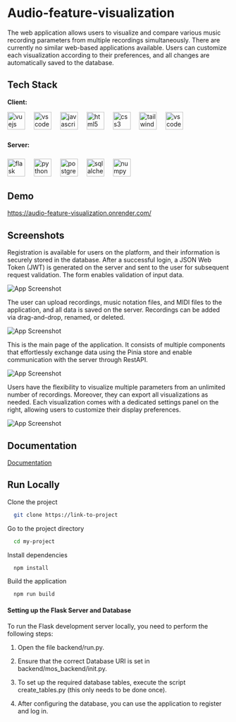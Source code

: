 
# Audio-feature-visualization

The web application allows users to visualize and compare various music recording parameters from multiple recordings simultaneously. There are currently no similar web-based applications available. Users can customize each visualization according to their preferences, and all changes are automatically saved to the database.


## Tech Stack

**Client:** 
<div align="left">
  <img src="https://cdn.jsdelivr.net/gh/devicons/devicon/icons/vuejs/vuejs-original.svg" height="40" alt="vuejs logo"  />
   <img width="12" />
  <img src="https://upload.wikimedia.org/wikipedia/commons/1/1c/Pinialogo.svg" height="40" alt="vscode logo"  />
  <img width="12" />
  <img src="https://cdn.jsdelivr.net/gh/devicons/devicon/icons/javascript/javascript-original.svg" height="40" alt="javascript logo"  />
  <img width="12" />
  <img src="https://cdn.jsdelivr.net/gh/devicons/devicon/icons/html5/html5-original.svg" height="40" alt="html5 logo"  />
  <img width="12" />
  <img src="https://cdn.jsdelivr.net/gh/devicons/devicon/icons/css3/css3-original.svg" height="40" alt="css3 logo"  />
  <img width="12" />
  <img src="https://upload.wikimedia.org/wikipedia/commons/d/d5/Tailwind_CSS_Logo.svg" height="40" alt="tailwindcss logo"  />
   <img width="12" />
  <img src="https://upload.wikimedia.org/wikipedia/commons/f/f1/Vitejs-logo.svg" height="40" alt="vscode logo"  />
</div>

###

**Server:** 

###

<div align="left">
  <img src="https://cdn.jsdelivr.net/gh/devicons/devicon/icons/flask/flask-original.svg" height="40" alt="flask logo"  />
  <img width="12" />
  <img src="https://cdn.jsdelivr.net/gh/devicons/devicon/icons/python/python-original.svg" height="40" alt="python logo"  />
  <img width="12" />
  <img src="https://cdn.jsdelivr.net/gh/devicons/devicon/icons/postgresql/postgresql-original.svg" height="40" alt="postgresql logo"  />
  <img width="12" />
  <img src="https://cdn.jsdelivr.net/gh/devicons/devicon/icons/sqlalchemy/sqlalchemy-original.svg" height="40" alt="sqlalchemy logo"  />
  <img width="12" />
  <img src="https://cdn.jsdelivr.net/gh/devicons/devicon/icons/numpy/numpy-original.svg" height="40" alt="numpy logo"  />

</div>

###



## Demo

https://audio-feature-visualization.onrender.com/


## Screenshots

Registration is available for users on the platform, and their information is securely stored in the database. After a successful login, a JSON Web Token (JWT) is generated on the server and sent to the user for subsequent request validation. The form enables validation of input data.

![App Screenshot](https://github.com/MartinKlimes/MartinKlimes/assets/107542941/ad940c12-88d2-4ed3-b48e-03309f2c69f9)

The user can upload recordings, music notation files, and MIDI files to the application, and all data is saved on the server. Recordings can be added via drag-and-drop, renamed, or deleted.

![App Screenshot](https://github.com/MartinKlimes/MartinKlimes/assets/107542941/feadfff7-7341-4ae4-84d6-080263cec98b)

This is the main page of the application. It consists of multiple components that effortlessly exchange data using the Pinia store and enable communication with the server through RestAPI.

![App Screenshot](https://github.com/MartinKlimes/MartinKlimes/assets/107542941/e64c9a71-1fb7-4d6b-a74d-a65cce532363)

Users have the flexibility to visualize multiple parameters from an unlimited number of recordings. Moreover, they can export all visualizations as needed. Each visualization comes with a dedicated settings panel on the right, allowing users to customize their display preferences.

![App Screenshot](https://github.com/MartinKlimes/MartinKlimes/assets/107542941/4c351ef8-e90d-42d7-ace7-37be312f9334)
## Documentation

[Documentation](https://drive.google.com/file/d/10ewwWTRCiWncaQMfoQy4w9VBdOK00oJ3/view)


## Run Locally

Clone the project

```bash
  git clone https://link-to-project
```

Go to the project directory

```bash
  cd my-project
```

Install dependencies

```bash
  npm install
```

Build the application

```bash
  npm run build
```
#### Setting up the Flask Server and Database

To run the Flask development server locally, you need to perform the following steps:

1. Open the file backend/run.py.

2. Ensure that the correct Database URI is set in  backend/mos_backend/init.py.

3. To set up the required database tables, execute the script create_tables.py (this only needs to be done once).

4. After configuring the database, you can use the application to register and log in.
